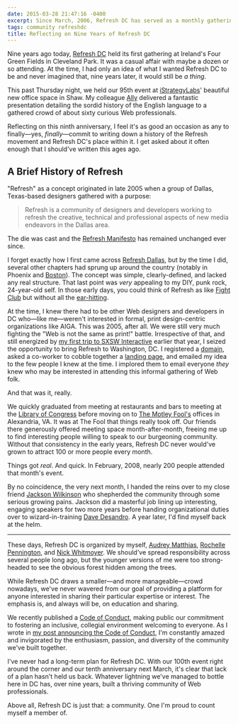 ```yaml
---
date: 2015-03-28 21:47:16 -0400
excerpt: Since March, 2006, Refresh DC has served as a monthly gathering point for Web professionals. I can’t believe it’s been nine years.
tags: community refreshdc
title: Reflecting on Nine Years of Refresh DC
---
```


Nine years ago today, [Refresh DC](http://refresh-dc.org) held its first gathering at Ireland's Four Green Fields in Cleveland Park. It was a casual affair with maybe a dozen or so attending. At the time, I had only an idea of what I wanted Refresh DC to be and never imagined that, nine years later, it would still be _a thing_.

This past Thursday night, we held our 95th event at [iStrategyLabs](http://istrategylabs.com/)' beautiful new office space in Shaw. My colleague [Ally](http://www.allyfouts.com/) delivered a fantastic presentation detailing the sordid history of the English language to a gathered crowd of about sixty curious Web professionals.

Reflecting on this ninth anniversary, I feel it's as good an occasion as any to finally—yes, _finally_—commit to writing down a history of the Refresh movement and Refresh DC's place within it. I get asked about it often enough that I should've written this ages ago.

## A Brief History of Refresh

"Refresh" as a concept originated in late 2005 when a group of Dallas, Texas-based designers gathered with a purpose:

> Refresh is a community of designers and developers working to refresh the creative, technical and professional aspects of new media endeavors in the Dallas area.

The die was cast and the [Refresh Manifesto](http://www.refreshingcities.com/) has remained unchanged ever since.

I forget exactly how I first came across [Refresh Dallas](http://www.refreshdallas.com/), but by the time I did, several other chapters had sprung up around the country (notably in Phoenix and [Boston](http://refreshboston.com/)). The concept was simple, clearly-defined, and lacked any real structure. That last point was _very_ appealing to my DIY, punk rock, 24-year-old self. In those early days, you could think of Refresh as like [Fight Club](https://en.wikipedia.org/wiki/Fight_Club_(novel)) but without all the [ear-hitting](http://38.media.tumblr.com/tumblr_m21qnrdBaY1qmywdio1_500.gif).

At the time, I knew there had to be other Web designers and developers in DC who—like me—weren't interested in formal, print design-centric organizations like AIGA. This was 2005, after all. We were still very much fighting the "Web is not the same as print!" battle. Irrespective of that, and still energized by [my first trip to SXSW Interactive](https://www.flickr.com/photos/jgarber/sets/199559) earlier that year, I seized the opportunity to bring Refresh to Washington, DC. I registered a [domain](http://refresh-dc.org/), asked a co-worker to cobble together a [landing page](https://www.flickr.com/photos/jgarber/95194653), and emailed my idea to the few people I knew at the time. I implored them to email everyone _they_ knew who may be interested in attending this informal gathering of Web folk.

And that was it, really.

We quickly graduated from meeting at restaurants and bars to meeting at the [Library of Congress](http://loc.gov/) before moving on to [The Motley Fool's](http://www.fool.com/) offices in Alexandria, VA. It was at The Fool that things really took off. Our friends there generously offered meeting space month-after-month, freeing me up to find interesting people willing to speak to our burgeoning community. Without that consistency in the early years, Refresh DC never would've grown to attract 100 or more people every month.

Things got _real_. And quick. In February, 2008, nearly 200 people attended that month's event.

By no coincidence, the very next month, I handed the reins over to my close friend [Jackson Wilkinson](http://jounce.net/) who shepherded the community through some serious growing pains. Jackson did a masterful job lining up interesting, engaging speakers for two more years before handing organizational duties over to wizard-in-training [Dave Desandro](http://desandro.com/). A year later, I'd find myself back at the helm.

---

These days, Refresh DC is organized by myself, [Audrey Matthias](http://audreymatthias.com/), [Rochelle Pennington](http://rochellefp.com/), and [Nick Whitmoyer](http://www.whitmoyer.com/). We should've spread responsibility across several people long ago, but the younger versions of me were too strong-headed to see the obvious forest hidden among the trees.

While Refresh DC draws a smaller—and more manageable—crowd nowadays, we've never wavered from our goal of providing a platform for anyone interested in sharing their particular expertise or interest. The emphasis is, and always will be, on education and sharing.

We recently published a [Code of Conduct](http://refresh-dc.org/conduct), making public our commitment to fostering an inclusive, collegial environment welcoming to everyone. As I wrote in [my post announcing the Code of Conduct](http://sixtwothree.org/posts/refresh-dcs-code-of-conduct), I'm constantly amazed and invigorated by the enthusiasm, passion, and diversity of the community we've built together.

I've never had a long-term plan for Refresh DC. With our 100th event right around the corner and our tenth anniversary next March, it's clear that lack of a plan hasn't held us back. Whatever lightning we've managed to bottle here in DC has, over nine years, built a thriving community of Web professionals.

Above all, Refresh DC is just that: a community. One I'm proud to count myself a member of.